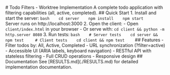 #   T o d o   F i l t e r s   -   W o r k t r e e   I m p l e m e n t a t i o n 
 
 A   c o m p l e t e   t o d o   a p p l i c a t i o n   w i t h   f i l t e r i n g   c a p a b i l i t i e s   ( a l l ,   a c t i v e ,   c o m p l e t e d ) . 
 
 # #   Q u i c k   S t a r t 
 
 1 .   * * I n s t a l l   a n d   s t a r t   t h e   s e r v e r : * * 
       ` ` ` b a s h 
       c d   s e r v e r 
       n p m   i n s t a l l 
       n p m   s t a r t 
       ` ` ` 
       S e r v e r   r u n s   o n   h t t p : / / l o c a l h o s t : 3 0 0 0 
 
 2 .   * * O p e n   t h e   c l i e n t : * * 
       -   O p e n   ` c l i e n t / i n d e x . h t m l `   i n   y o u r   b r o w s e r 
       -   O r   s e r v e   w i t h :   ` c d   c l i e n t   & &   p y t h o n   - m   h t t p . s e r v e r   8 0 8 0 ` 
 
 3 .   * * R u n   t e s t s : * * 
       ` ` ` b a s h 
       #   S e r v e r   t e s t s 
       c d   s e r v e r   & &   n p m   t e s t 
 
       #   C l i e n t   t e s t s 
       c d   c l i e n t   & &   n p m   t e s t 
       ` ` ` 
 
 # #   F e a t u r e s 
 
 -   F i l t e r   t o d o s   b y :   A l l ,   A c t i v e ,   C o m p l e t e d 
 -   U R L   s y n c h r o n i z a t i o n   ( ? f i l t e r = a c t i v e ) 
 -   A c c e s s i b l e   U I   ( A R I A   l a b e l s ,   k e y b o a r d   n a v i g a t i o n ) 
 -   R E S T f u l   A P I   w i t h   s t a t e l e s s   f i l t e r i n g 
 -   F u l l   C R U D   o p e r a t i o n s 
 -   R e s p o n s i v e   d e s i g n 
 
 # #   D o c u m e n t a t i o n 
 
 S e e   [ R E S U L T S . m d ] ( . / R E S U L T S . m d )   f o r   d e t a i l e d   i m p l e m e n t a t i o n   d o c u m e n t a t i o n . 
 